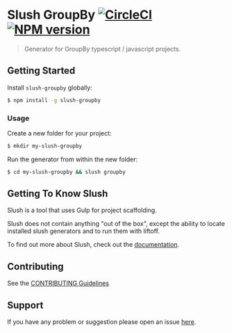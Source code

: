 # Slush GroupBy [![CircleCI](https://circleci.com/gh/groupby/slush-groupby.svg?style=svg)](https://circleci.com/gh/groupby/slush-groupby) [![NPM version](https://badge-me.herokuapp.com/api/npm/slush-groupby.png)](http://badges.enytc.com/for/npm/slush-groupby)

> Generator for GroupBy typescript / javascript projects.


## Getting Started

Install `slush-groupby` globally:

```bash
$ npm install -g slush-groupby
```

### Usage

Create a new folder for your project:

```bash
$ mkdir my-slush-groupby
```

Run the generator from within the new folder:

```bash
$ cd my-slush-groupby && slush groupby
```

## Getting To Know Slush

Slush is a tool that uses Gulp for project scaffolding.

Slush does not contain anything "out of the box", except the ability to locate installed slush generators and to run them with liftoff.

To find out more about Slush, check out the [documentation](https://github.com/slushjs/slush).

## Contributing

See the [CONTRIBUTING Guidelines](https://github.com/groupby/slush-groupby/blob/master/CONTRIBUTING.md)

## Support
If you have any problem or suggestion please open an issue [here](https://github.com/groupby/slush-groupby/issues).
